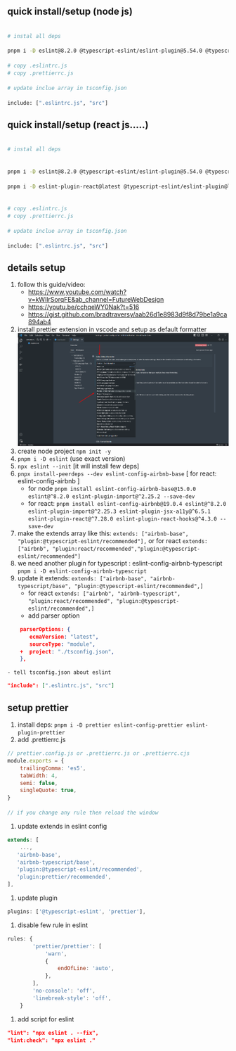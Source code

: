 ## quick install/setup (node js)

```bash

# instal all deps

pnpm i -D eslint@8.2.0 @typescript-eslint/eslint-plugin@5.54.0 @typescript-eslint/parser@5.54.0 eslint-config-airbnb-base@15.0.0 eslint-config-airbnb-typescript@17.0.0 prettier@2.8.4 eslint-config-prettier@8.6.0 eslint-plugin-prettier@4.2.1 eslint-plugin-import@2.25.3

# copy .eslintrc.js
# copy .prettierrc.js

# update inclue array in tsconfig.json

include: [".eslintrc.js", "src"]
```

## quick install/setup (react js.....)

```bash

# instal all deps


pnpm i -D eslint@8.2.0 @typescript-eslint/eslint-plugin@5.54.0 @typescript-eslint/parser@5.54.0 eslint-config-airbnb-base@15.0.0 eslint-config-airbnb-typescript@17.0.0 prettier@2.8.4 eslint-config-prettier@8.6.0 eslint-plugin-prettier@4.2.1 eslint-plugin-import@2.25.3

pnpm i -D eslint-plugin-react@latest @typescript-eslint/eslint-plugin@latest @typescript-eslint/parser@latest


# copy .eslintrc.js
# copy .prettierrc.js

# update inclue array in tsconfig.json

include: [".eslintrc.js", "src"]
```

## details setup

1. follow this guide/video:
    - https://www.youtube.com/watch?v=kWIlrSorqFE&ab_channel=FutureWebDesign
    - https://youtu.be/cchqeWY0Nak?t=516
    - https://gist.github.com/bradtraversy/aab26d1e8983d9f8d79be1a9ca894ab4
1. install prettier extension in vscode and setup as default formatter
   ![default formatter](img/default-formatter.png)
1. create node project `npm init -y`
1. `pnpm i -D eslint` (use exact version)
1. `npx eslint --init` [it will install few deps]
1. `pnpx install-peerdeps --dev eslint-config-airbnb-base` [ for react: eslint-config-airbnb ]
    - for node `pnpm install eslint-config-airbnb-base@15.0.0 eslint@^8.2.0 eslint-plugin-import@^2.25.2 --save-dev`
    - for react: `pnpm install eslint-config-airbnb@19.0.4 eslint@^8.2.0 eslint-plugin-import@^2.25.3 eslint-plugin-jsx-a11y@^6.5.1 eslint-plugin-react@^7.28.0 eslint-plugin-react-hooks@^4.3.0 --save-dev`
1. make the extends array like this: `extends: ["airbnb-base", "plugin:@typescript-eslint/recommended"],` or for react `extends: ["airbnb", "plugin:react/recommended","plugin:@typescript-eslint/recommended"]`
1. we need another plugin for typescript : eslint-config-airbnb-typescript `pnpm i -D eslint-config-airbnb-typescript`
1. update it extends: `extends: ["airbnb-base", "airbnb-typescript/base", "plugin:@typescript-eslint/recommended",]`
    - for react `extends: ["airbnb", "airbnb-typescript", "plugin:react/recommended", "plugin:@typescript-eslint/recommended",]`
    - add parser option

```json
    parserOptions: {
       ecmaVersion: "latest",
       sourceType: "module",
    +  project: "./tsconfig.json",
    },
```

    - tell tsconfig.json about eslint

```json
"include": [".eslintrc.js", "src"]
```

## setup prettier

1. install deps: `pnpm i -D prettier eslint-config-prettier eslint-plugin-prettier`
1. add .prettierrc.js

```js
// prettier.config.js or .prettierrc.js or .prettierrc.cjs
module.exports = {
    trailingComma: 'es5',
    tabWidth: 4,
    semi: false,
    singleQuote: true,
}

// if you change any rule then reload the window
```

1. update extends in eslint config

```js
extends: [
    ...,
   'airbnb-base',
   'airbnb-typescript/base',
   'plugin:@typescript-eslint/recommended',
   'plugin:prettier/recommended',
],
```

1. update plugin

```js
plugins: ['@typescript-eslint', 'prettier'],
```

1. disable few rule in eslint

```js
rules: {
        'prettier/prettier': [
            'warn',
            {
                endOfLine: 'auto',
            },
        ],
        'no-console': 'off',
        'linebreak-style': 'off',
    }
```

1. add script for eslint
```json
"lint": "npx eslint . --fix",
"lint:check": "npx eslint ."
```

